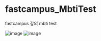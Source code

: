 # fastcampus_MbtiTest

fastcampus 강의 mbti test 

![image](https://user-images.githubusercontent.com/82349462/210930668-0a7f5c20-06c3-4a24-86c5-bd06dee0cd79.png)
![image](https://user-images.githubusercontent.com/82349462/210930696-095d1c1d-e99a-4d42-801a-2bcd72aa1e48.png)
